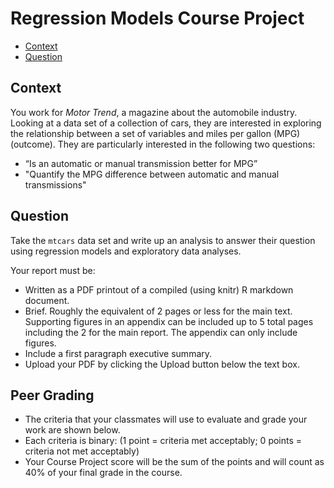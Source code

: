 # Regression Models Course Project

- [Context](#context)
- [Question](#question)

## Context

You work for *Motor Trend*, a magazine about the automobile industry. Looking at a data set of a collection of cars, they are interested in exploring the relationship between a set of variables and miles per gallon (MPG) (outcome). They are particularly interested in the following two questions:

* “Is an automatic or manual transmission better for MPG”
* "Quantify the MPG difference between automatic and manual transmissions"
 
## Question

Take the `mtcars` data set and write up an analysis to answer their question using regression models and exploratory data analyses.

Your report must be:

- Written as a PDF printout of a compiled (using knitr) R markdown document.
- Brief. Roughly the equivalent of 2 pages or less for the main text. Supporting figures in an appendix can be included up to 5 total pages including the 2 for the main report. The appendix can only include figures.
- Include a first paragraph executive summary.
- Upload your PDF by clicking the Upload button below the text box.

## Peer Grading

- The criteria that your classmates will use to evaluate and grade your work are shown below. 
- Each criteria is binary: (1 point = criteria met acceptably; 0 points = criteria not met acceptably)
- Your Course Project score will be the sum of the points and will count as 40% of your final grade in the course. 
